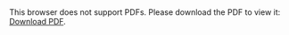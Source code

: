 
<object data="https://arxiv.org/pdf/2202.04916.pdf"
type="application/pdf"
width="700px"
height="700px">
    <embed src="https://arxiv.org/pdf/2202.04916.pdf">
        <p>This browser does not support PDFs. Please download the PDF to view it: <a href="https://www.sciencedirect.com/science/article/pii/S0045782521001894">Download PDF</a>.</p>
    </embed>
</object>

